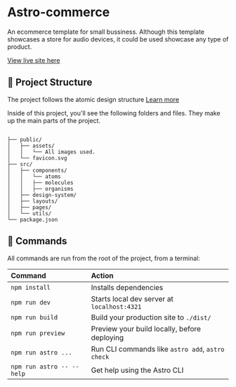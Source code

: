 # Astro-commerce

An ecommerce template for small bussiness. Although this template showcases a store for audio devices, it could be used showcase any type of product.

[View live site here](https://astro-commerce-eight.vercel.app/)

## 🚀 Project Structure

The project follows the atomic design structure [Learn more](https://bradfrost.com/blog/post/atomic-web-design/)

Inside of this project, you'll see the following folders and files. They make up the main parts of the project.

```text

├── public/
│   ├── assets/
│   │   └── All images used.
│   └── favicon.svg
├── src/
│   ├── components/
│   │   └── atoms
│   │   ├── molecules
│   │   ├── organisms
│   ├── design-system/
│   ├── layouts/
│   ├── pages/
│   └── utils/
└── package.json
```

## 🧞 Commands

All commands are run from the root of the project, from a terminal:

| Command                   | Action                                           |
| :------------------------ | :----------------------------------------------- |
| `npm install`             | Installs dependencies                            |
| `npm run dev`             | Starts local dev server at `localhost:4321`      |
| `npm run build`           | Build your production site to `./dist/`          |
| `npm run preview`         | Preview your build locally, before deploying     |
| `npm run astro ...`       | Run CLI commands like `astro add`, `astro check` |
| `npm run astro -- --help` | Get help using the Astro CLI                     |
